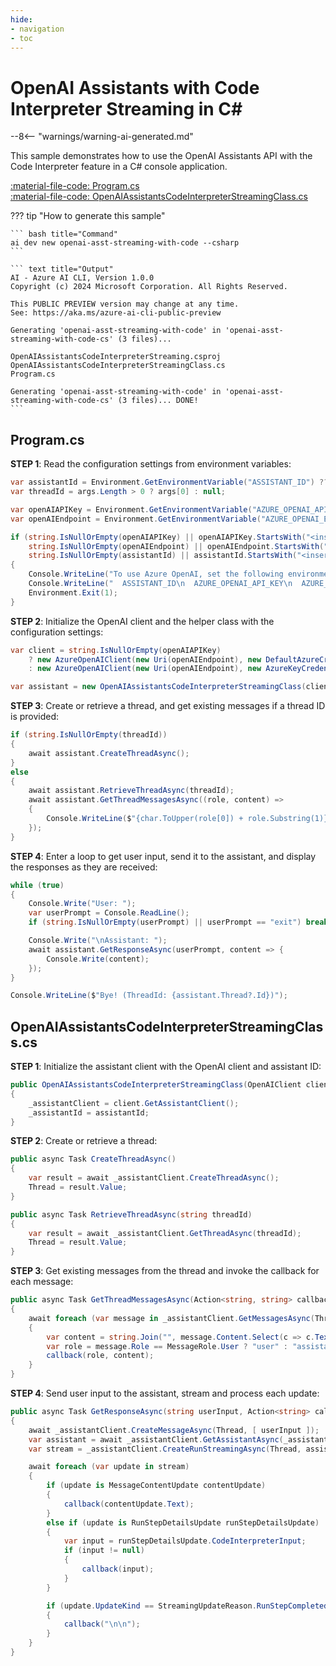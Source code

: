 ```yaml
---
hide:
- navigation
- toc
---
```

# OpenAI Assistants with Code Interpreter Streaming in C\#

--8<-- "warnings/warning-ai-generated.md"

This sample demonstrates how to use the OpenAI Assistants API with the Code Interpreter feature in a C# console application.

[:material-file-code: Program.cs](https://raw.githubusercontent.com/robch/book-of-ai/main/docs/samples/openai-asst-streaming-with-code-cs/Program.cs)  
[:material-file-code: OpenAIAssistantsCodeInterpreterStreamingClass.cs](https://raw.githubusercontent.com/robch/book-of-ai/main/docs/samples/openai-asst-streaming-with-code-cs/OpenAIAssistantsCodeInterpreterStreamingClass.cs)  

??? tip "How to generate this sample"

    ``` bash title="Command"
    ai dev new openai-asst-streaming-with-code --csharp
    ```

    ``` text title="Output"
    AI - Azure AI CLI, Version 1.0.0
    Copyright (c) 2024 Microsoft Corporation. All Rights Reserved.

    This PUBLIC PREVIEW version may change at any time.
    See: https://aka.ms/azure-ai-cli-public-preview

    Generating 'openai-asst-streaming-with-code' in 'openai-asst-streaming-with-code-cs' (3 files)...

    OpenAIAssistantsCodeInterpreterStreaming.csproj
    OpenAIAssistantsCodeInterpreterStreamingClass.cs
    Program.cs

    Generating 'openai-asst-streaming-with-code' in 'openai-asst-streaming-with-code-cs' (3 files)... DONE!
    ```

## Program.cs

**STEP 1**: Read the configuration settings from environment variables:

``` csharp title="Program.cs"
var assistantId = Environment.GetEnvironmentVariable("ASSISTANT_ID") ?? "<insert your OpenAI assistant ID here>";
var threadId = args.Length > 0 ? args[0] : null;

var openAIAPIKey = Environment.GetEnvironmentVariable("AZURE_OPENAI_API_KEY") ?? "<insert your Azure OpenAI API key here>";
var openAIEndpoint = Environment.GetEnvironmentVariable("AZURE_OPENAI_ENDPOINT") ?? "<insert your Azure OpenAI endpoint here>";

if (string.IsNullOrEmpty(openAIAPIKey) || openAIAPIKey.StartsWith("<insert") ||
    string.IsNullOrEmpty(openAIEndpoint) || openAIEndpoint.StartsWith("<insert") ||
    string.IsNullOrEmpty(assistantId) || assistantId.StartsWith("<insert"))
{
    Console.WriteLine("To use Azure OpenAI, set the following environment variables:");
    Console.WriteLine("  ASSISTANT_ID\n  AZURE_OPENAI_API_KEY\n  AZURE_OPENAI_ENDPOINT");
    Environment.Exit(1);
}
```

**STEP 2**: Initialize the OpenAI client and the helper class with the configuration settings:

``` csharp title="Program.cs"
var client = string.IsNullOrEmpty(openAIAPIKey)
    ? new AzureOpenAIClient(new Uri(openAIEndpoint), new DefaultAzureCredential())
    : new AzureOpenAIClient(new Uri(openAIEndpoint), new AzureKeyCredential(openAIAPIKey));

var assistant = new OpenAIAssistantsCodeInterpreterStreamingClass(client, assistantId);
```

**STEP 3**: Create or retrieve a thread, and get existing messages if a thread ID is provided:

``` csharp title="Program.cs"
if (string.IsNullOrEmpty(threadId))
{
    await assistant.CreateThreadAsync();
}
else
{
    await assistant.RetrieveThreadAsync(threadId);
    await assistant.GetThreadMessagesAsync((role, content) => 
    {
        Console.WriteLine($"{char.ToUpper(role[0]) + role.Substring(1)}: {content}\n");
    });
}
```

**STEP 4**: Enter a loop to get user input, send it to the assistant, and display the responses as they are received:

``` csharp title="Program.cs"
while (true)
{
    Console.Write("User: ");
    var userPrompt = Console.ReadLine();
    if (string.IsNullOrEmpty(userPrompt) || userPrompt == "exit") break;

    Console.Write("\nAssistant: ");
    await assistant.GetResponseAsync(userPrompt, content => {
        Console.Write(content);
    });
}

Console.WriteLine($"Bye! (ThreadId: {assistant.Thread?.Id})");
```

## OpenAIAssistantsCodeInterpreterStreamingClass.cs

**STEP 1**: Initialize the assistant client with the OpenAI client and assistant ID:

``` csharp title="OpenAIAssistantsCodeInterpreterStreamingClass.cs"
public OpenAIAssistantsCodeInterpreterStreamingClass(OpenAIClient client, string assistantId)
{
    _assistantClient = client.GetAssistantClient();
    _assistantId = assistantId;
}
```

**STEP 2**: Create or retrieve a thread:

``` csharp title="OpenAIAssistantsCodeInterpreterStreamingClass.cs"
public async Task CreateThreadAsync()
{
    var result = await _assistantClient.CreateThreadAsync();
    Thread = result.Value;
}

public async Task RetrieveThreadAsync(string threadId)
{
    var result = await _assistantClient.GetThreadAsync(threadId);
    Thread = result.Value;
}
```

**STEP 3**: Get existing messages from the thread and invoke the callback for each message:

``` csharp title="OpenAIAssistantsCodeInterpreterStreamingClass.cs"
public async Task GetThreadMessagesAsync(Action<string, string> callback)
{
    await foreach (var message in _assistantClient.GetMessagesAsync(Thread, ListOrder.OldestFirst))
    {
        var content = string.Join("", message.Content.Select(c => c.Text));
        var role = message.Role == MessageRole.User ? "user" : "assistant";
        callback(role, content);
    }
}
```

**STEP 4**: Send user input to the assistant, stream and process each update:

``` csharp title="OpenAIAssistantsCodeInterpreterStreamingClass.cs"
public async Task GetResponseAsync(string userInput, Action<string> callback)
{
    await _assistantClient.CreateMessageAsync(Thread, [ userInput ]);
    var assistant = await _assistantClient.GetAssistantAsync(_assistantId);
    var stream = _assistantClient.CreateRunStreamingAsync(Thread, assistant.Value);

    await foreach (var update in stream) 
    {
        if (update is MessageContentUpdate contentUpdate)
        {
            callback(contentUpdate.Text);
        }
        else if (update is RunStepDetailsUpdate runStepDetailsUpdate)
        {
            var input = runStepDetailsUpdate.CodeInterpreterInput;
            if (input != null)
            {
                callback(input);
            }
        }

        if (update.UpdateKind == StreamingUpdateReason.RunStepCompleted)
        {
            callback("\n\n");
        }
    }
}
```
